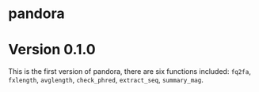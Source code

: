 # pandora

# Version 0.1.0
This is the first version of pandora, there are six functions included:
`fq2fa`, `fxlength`, `avglength`, `check_phred`, `extract_seq`, `summary_mag`.

